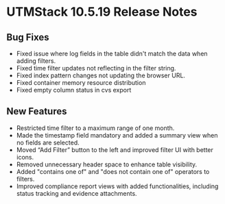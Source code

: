 # UTMStack 10.5.19 Release Notes
## Bug Fixes
- Fixed issue where log fields in the table didn't match the data when adding filters.
- Fixed time filter updates not reflecting in the filter string.
- Fixed index pattern changes not updating the browser URL.
- Fixed container memory resource distribution
- Fixed empty column status in cvs export
## New Features
- Restricted time filter to a maximum range of one month.
- Made the timestamp field mandatory and added a summary view when no fields are selected.
- Moved “Add Filter” button to the left and improved filter UI with better icons.
- Removed unnecessary header space to enhance table visibility.
- Added "contains one of" and "does not contain one of" operators to filters.
- Improved compliance report views with added functionalities, including status tracking and evidence attachments.